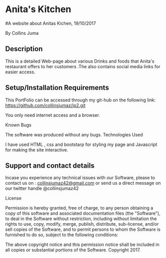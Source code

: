# Anita's Kitchen
#A website about Anitas Kichen, 19/10/2017

 By Collins Juma

## Description

This is a detailed Web-page about various Drinks and foods that Anita's restaurant offers to her customers .The also contains social media links for easier access.

## Setup/Installation Requirements
 This PortFolio can be accessed through my git-hub on the following link: https://github.com/collinsjumaz/ip2.git

You only need internet access and a browser.

 Known Bugs

The software was produced without any bugs.
 Technologies Used

I have used HTML , css and bootstarp for styling my page and Javascript for making the site interactive.
## Support and contact details

Incase you experience any technical issues with our Software, please to contact us on : collinsjumaz42@gmail.com or send us a direct  message on our twitter handle @collinsjumaz42

 License

Permission is hereby granted, free of charge, to any person obtaining a copy of this software and associated documentation files (the "Software"), to deal in the Software without restriction, including without limitation the rights to use, copy, modify, merge, publish, distribute, sub-license, and/or sell copies of the Software, and to permit persons to whom the Software is furnished to do so, subject to the following conditions:

The above copyright notice and this permission notice shall be included in all copies or substantial portions of the Software.
Copyright 2017.

